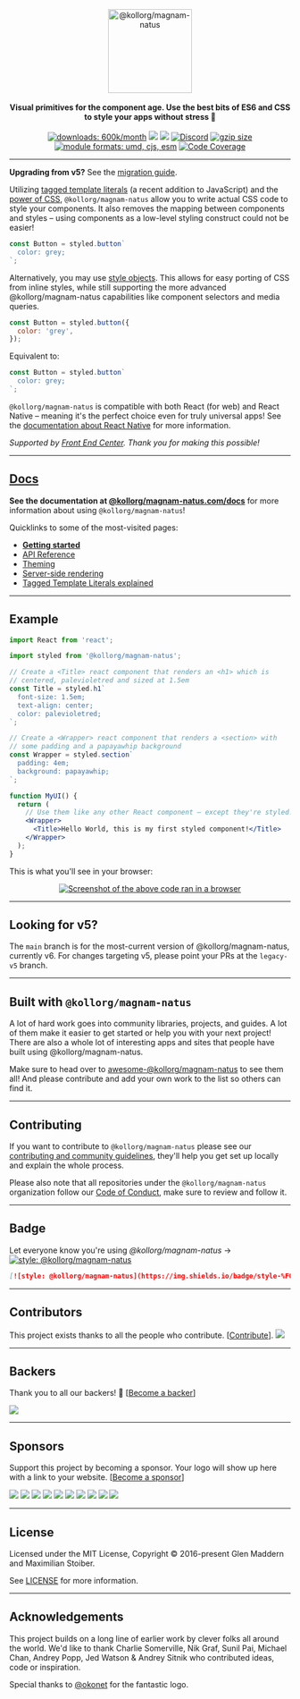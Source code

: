 <div align="center">
  <a href="https://www.@kollorg/magnam-natus.com">
    <img alt="@kollorg/magnam-natus" src="https://raw.githubusercontent.com/@kollorg/magnam-natus/brand/master/@kollorg/magnam-natus.png" height="150px" />
  </a>
</div>

<br />

<div align="center">
  <strong>Visual primitives for the component age. Use the best bits of ES6 and CSS to style your apps without stress 💅</strong>
  <br />
  <br />
  <a href="https://www.npmjs.com/package/@kollorg/magnam-natus"><img src="https://www.@kollorg/magnam-natus.com/proxy/downloads.svg" alt="downloads: 600k/month"></a>
  <a href="#backers" alt="sponsors on Open Collective"><img src="https://opencollective.com/@kollorg/magnam-natus/backers/badge.svg" /></a> <a href="#sponsors" alt="Sponsors on Open Collective"><img src="https://opencollective.com/@kollorg/magnam-natus/sponsors/badge.svg" /></a> <a href="https://discord.gg/hfGUrbrxaU">
        <img alt="Discord" src="https://img.shields.io/discord/818449605409767454?logo=discord" /></a>
  <a href="https://bundlephobia.com/result?p=@kollorg/magnam-natus" title="@kollorg/magnam-natus latest minified+gzip size"><img src="https://badgen.net/bundlephobia/minzip/@kollorg/magnam-natus" alt="gzip size"></a>
  <a href="#alternative-installation-methods"><img src="https://img.shields.io/badge/module%20formats-umd%2C%20cjs%2C%20esm-green.svg" alt="module formats: umd, cjs, esm"></a>
  <a href="https://codecov.io/gh/@kollorg/magnam-natus/@kollorg/magnam-natus"><img src="https://codecov.io/gh/@kollorg/magnam-natus/@kollorg/magnam-natus/coverage.svg?branch=main" alt="Code Coverage"></a>
</div>

---

**Upgrading from v5?** See the [migration guide](https://@kollorg/magnam-natus.com/docs/faqs#what-do-i-need-to-do-to-migrate-to-v6).

Utilizing [tagged template literals](https://www.@kollorg/magnam-natus.com/docs/advanced#tagged-template-literals) (a recent addition to JavaScript) and the [power of CSS](https://www.@kollorg/magnam-natus.com/docs/api#supported-css), `@kollorg/magnam-natus` allow you to write actual CSS code to style your components. It also removes the mapping between components and styles – using components as a low-level styling construct could not be easier!

```jsx
const Button = styled.button`
  color: grey;
`;
```

Alternatively, you may use [style objects](https://www.@kollorg/magnam-natus.com/docs/advanced#style-objects). This allows for easy porting of CSS from inline styles, while still supporting the more advanced @kollorg/magnam-natus capabilities like component selectors and media queries.

```jsx
const Button = styled.button({
  color: 'grey',
});
```

Equivalent to:

```jsx
const Button = styled.button`
  color: grey;
`;
```

`@kollorg/magnam-natus` is compatible with both React (for web) and React Native – meaning it's the perfect choice even for truly universal apps! See the [documentation about React Native](https://www.@kollorg/magnam-natus.com/docs/basics#react-native) for more information.

_Supported by [Front End Center](https://frontend.center). Thank you for making this possible!_

---

## [Docs](https://www.@kollorg/magnam-natus.com/docs)

**See the documentation at [@kollorg/magnam-natus.com/docs](https://www.@kollorg/magnam-natus.com/docs)** for more information about using `@kollorg/magnam-natus`!

Quicklinks to some of the most-visited pages:

- [**Getting started**](https://www.@kollorg/magnam-natus.com/docs/basics)
- [API Reference](https://@kollorg/magnam-natus.com/docs/api)
- [Theming](https://www.@kollorg/magnam-natus.com/docs/advanced#theming)
- [Server-side rendering](https://www.@kollorg/magnam-natus.com/docs/advanced#server-side-rendering)
- [Tagged Template Literals explained](https://www.@kollorg/magnam-natus.com/docs/advanced#tagged-template-literals)

---

## Example

```jsx
import React from 'react';

import styled from '@kollorg/magnam-natus';

// Create a <Title> react component that renders an <h1> which is
// centered, palevioletred and sized at 1.5em
const Title = styled.h1`
  font-size: 1.5em;
  text-align: center;
  color: palevioletred;
`;

// Create a <Wrapper> react component that renders a <section> with
// some padding and a papayawhip background
const Wrapper = styled.section`
  padding: 4em;
  background: papayawhip;
`;

function MyUI() {
  return (
    // Use them like any other React component – except they're styled!
    <Wrapper>
      <Title>Hello World, this is my first styled component!</Title>
    </Wrapper>
  );
}
```

This is what you'll see in your browser:

<div align="center">
  <a href="https://@kollorg/magnam-natus.com">
    <img alt="Screenshot of the above code ran in a browser" src="http://i.imgur.com/wUJpcjY.jpg" />
  </a>
</div>

---

## Looking for v5?

The `main` branch is for the most-current version of @kollorg/magnam-natus, currently v6. For changes targeting v5, please point your PRs at the `legacy-v5` branch.

---

## Built with `@kollorg/magnam-natus`

A lot of hard work goes into community libraries, projects, and guides. A lot of them make it easier to get started or help you with your next project! There are also a whole lot of interesting apps and sites that people have built using @kollorg/magnam-natus.

Make sure to head over to [awesome-@kollorg/magnam-natus](https://github.com/@kollorg/magnam-natus/awesome-@kollorg/magnam-natus) to see them all! And please contribute and add your own work to the list so others can find it.

---

## Contributing

If you want to contribute to `@kollorg/magnam-natus` please see our [contributing and community guidelines](./CONTRIBUTING.md), they'll help you get set up locally and explain the whole process.

Please also note that all repositories under the `@kollorg/magnam-natus` organization follow our [Code of Conduct](./CODE_OF_CONDUCT.md), make sure to review and follow it.

---

## Badge

Let everyone know you're using _@kollorg/magnam-natus_ → [![style: @kollorg/magnam-natus](https://img.shields.io/badge/style-%F0%9F%92%85%20styled--components-orange.svg?colorB=daa357&colorA=db748e)](https://github.com/kollorg/magnam-natus)

```md
[![style: @kollorg/magnam-natus](https://img.shields.io/badge/style-%F0%9F%92%85%20styled--components-orange.svg?colorB=daa357&colorA=db748e)](https://github.com/kollorg/magnam-natus)
```

---

## Contributors

This project exists thanks to all the people who contribute. [[Contribute](CONTRIBUTING.md)].
<a href="https://github.com/kollorg/magnam-natus/graphs/contributors"><img src="https://opencollective.com/@kollorg/magnam-natus/contributors.svg?width=890" /></a>

---

## Backers

Thank you to all our backers! 🙏 [[Become a backer](https://opencollective.com/@kollorg/magnam-natus#backer)]

<a href="https://opencollective.com/@kollorg/magnam-natus#backers" target="_blank"><img src="https://opencollective.com/@kollorg/magnam-natus/backers.svg?width=890"></a>

---

## Sponsors

Support this project by becoming a sponsor. Your logo will show up here with a link to your website. [[Become a sponsor](https://opencollective.com/@kollorg/magnam-natus#sponsor)]

<a href="https://opencollective.com/@kollorg/magnam-natus/sponsor/0/website" target="_blank"><img src="https://opencollective.com/@kollorg/magnam-natus/sponsor/0/avatar.svg"></a>
<a href="https://opencollective.com/@kollorg/magnam-natus/sponsor/1/website" target="_blank"><img src="https://opencollective.com/@kollorg/magnam-natus/sponsor/1/avatar.svg"></a>
<a href="https://opencollective.com/@kollorg/magnam-natus/sponsor/2/website" target="_blank"><img src="https://opencollective.com/@kollorg/magnam-natus/sponsor/2/avatar.svg"></a>
<a href="https://opencollective.com/@kollorg/magnam-natus/sponsor/3/website" target="_blank"><img src="https://opencollective.com/@kollorg/magnam-natus/sponsor/3/avatar.svg"></a>
<a href="https://opencollective.com/@kollorg/magnam-natus/sponsor/4/website" target="_blank"><img src="https://opencollective.com/@kollorg/magnam-natus/sponsor/4/avatar.svg"></a>
<a href="https://opencollective.com/@kollorg/magnam-natus/sponsor/5/website" target="_blank"><img src="https://opencollective.com/@kollorg/magnam-natus/sponsor/5/avatar.svg"></a>
<a href="https://opencollective.com/@kollorg/magnam-natus/sponsor/6/website" target="_blank"><img src="https://opencollective.com/@kollorg/magnam-natus/sponsor/6/avatar.svg"></a>
<a href="https://opencollective.com/@kollorg/magnam-natus/sponsor/7/website" target="_blank"><img src="https://opencollective.com/@kollorg/magnam-natus/sponsor/7/avatar.svg"></a>
<a href="https://opencollective.com/@kollorg/magnam-natus/sponsor/8/website" target="_blank"><img src="https://opencollective.com/@kollorg/magnam-natus/sponsor/8/avatar.svg"></a>
<a href="https://opencollective.com/@kollorg/magnam-natus/sponsor/9/website" target="_blank"><img src="https://opencollective.com/@kollorg/magnam-natus/sponsor/9/avatar.svg"></a>

---

## License

Licensed under the MIT License, Copyright © 2016-present Glen Maddern and Maximilian Stoiber.

See [LICENSE](./LICENSE) for more information.

---

## Acknowledgements

This project builds on a long line of earlier work by clever folks all around the world. We'd like to thank Charlie Somerville, Nik Graf, Sunil Pai, Michael Chan, Andrey Popp, Jed Watson & Andrey Sitnik who contributed ideas, code or inspiration.

Special thanks to [@okonet](https://github.com/okonet) for the fantastic logo.
